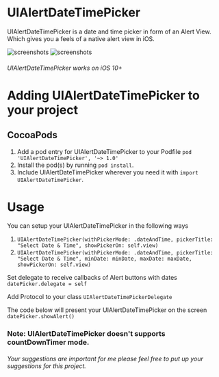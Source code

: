# UIAlertDateTimePicker
UIAlertDateTimePicker is a date and time picker in form of an Alert View. Which gives you a feels of a native alert view in iOS.


![screenshots](https://user-images.githubusercontent.com/27779489/55546902-d1e20800-56ed-11e9-89ba-aa61147145ab.png)
![screenshots](https://user-images.githubusercontent.com/27779489/55546903-d1e20800-56ed-11e9-88c3-741f7bbd065b.png)

###### UIAlertDateTimePicker works on iOS 10+  


# Adding UIAlertDateTimePicker to your project
## CocoaPods
1. Add a pod entry for UIAlertDateTimePicker to your Podfile ```pod 'UIAlertDateTimePicker', '~> 1.0'```
2. Install the pod(s) by running ```pod install```.
3. Include UIAlertDateTimePicker wherever you need it with ```import UIAlertDateTimePicker```.

# Usage
You can setup your UIAlertDateTimePicker in the following ways  
1. ```UIAlertDateTimePicker(withPickerMode: .dateAndTime, pickerTitle: "Select Date & Time", showPickerOn: self.view)```  
2. ```UIAlertDateTimePicker(withPickerMode: .dateAndTime, pickerTitle: "Select Date & Time", minDate: minDate, maxDate: maxDate, showPickerOn: self.view)```  

Set delegate to receive callbacks of Alert buttons with dates  
```datePicker.delegate = self```  
  
Add Protocol to your class ```UIAlertDateTimePickerDelegate```  
  
The code below will present your UIAlertDateTimePicker on the screen  
```datePicker.showAlert()```  

### Note: UIAlertDateTimePicker doesn't supports countDownTimer mode.

###### Your suggestions are important for me please feel free to put up your suggestions for this project.
